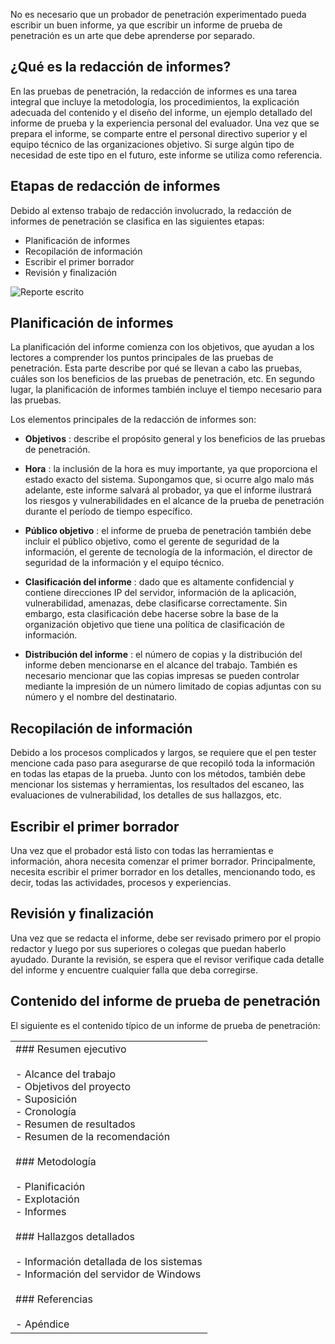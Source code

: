 No es necesario que un probador de penetración experimentado pueda escribir un buen informe, ya que escribir un informe de prueba de penetración es un arte que debe aprenderse por separado.

## ¿Qué es la redacción de informes?

En las pruebas de penetración, la redacción de informes es una tarea integral que incluye la metodología, los procedimientos, la explicación adecuada del contenido y el diseño del informe, un ejemplo detallado del informe de prueba y la experiencia personal del evaluador. Una vez que se prepara el informe, se comparte entre el personal directivo superior y el equipo técnico de las organizaciones objetivo. Si surge algún tipo de necesidad de este tipo en el futuro, este informe se utiliza como referencia.

## Etapas de redacción de informes

Debido al extenso trabajo de redacción involucrado, la redacción de informes de penetración se clasifica en las siguientes etapas:

- Planificación de informes
- Recopilación de información
- Escribir el primer borrador
- Revisión y finalización

![Reporte escrito](https://www.tutorialspoint.com/penetration_testing/images/report_writing.jpg)

## Planificación de informes

La planificación del informe comienza con los objetivos, que ayudan a los lectores a comprender los puntos principales de las pruebas de penetración. Esta parte describe por qué se llevan a cabo las pruebas, cuáles son los beneficios de las pruebas de penetración, etc. En segundo lugar, la planificación de informes también incluye el tiempo necesario para las pruebas.

Los elementos principales de la redacción de informes son:

- **Objetivos** : describe el propósito general y los beneficios de las pruebas de penetración.
    
- **Hora** : la inclusión de la hora es muy importante, ya que proporciona el estado exacto del sistema. Supongamos que, si ocurre algo malo más adelante, este informe salvará al probador, ya que el informe ilustrará los riesgos y vulnerabilidades en el alcance de la prueba de penetración durante el período de tiempo específico.
    
- **Público objetivo** : el informe de prueba de penetración también debe incluir el público objetivo, como el gerente de seguridad de la información, el gerente de tecnología de la información, el director de seguridad de la información y el equipo técnico.
    
- **Clasificación del informe** : dado que es altamente confidencial y contiene direcciones IP del servidor, información de la aplicación, vulnerabilidad, amenazas, debe clasificarse correctamente. Sin embargo, esta clasificación debe hacerse sobre la base de la organización objetivo que tiene una política de clasificación de información.
    
- **Distribución del informe** : el número de copias y la distribución del informe deben mencionarse en el alcance del trabajo. También es necesario mencionar que las copias impresas se pueden controlar mediante la impresión de un número limitado de copias adjuntas con su número y el nombre del destinatario.
    

## Recopilación de información

Debido a los procesos complicados y largos, se requiere que el pen tester mencione cada paso para asegurarse de que recopiló toda la información en todas las etapas de la prueba. Junto con los métodos, también debe mencionar los sistemas y herramientas, los resultados del escaneo, las evaluaciones de vulnerabilidad, los detalles de sus hallazgos, etc.

## Escribir el primer borrador

Una vez que el probador está listo con todas las herramientas e información, ahora necesita comenzar el primer borrador. Principalmente, necesita escribir el primer borrador en los detalles, mencionando todo, es decir, todas las actividades, procesos y experiencias.

## Revisión y finalización

Una vez que se redacta el informe, debe ser revisado primero por el propio redactor y luego por sus superiores o colegas que puedan haberlo ayudado. Durante la revisión, se espera que el revisor verifique cada detalle del informe y encuentre cualquier falla que deba corregirse.

## Contenido del informe de prueba de penetración

El siguiente es el contenido típico de un informe de prueba de penetración:

|   |
|---|
|### Resumen ejecutivo<br><br>- Alcance del trabajo<br>- Objetivos del proyecto<br>- Suposición<br>- Cronología<br>- Resumen de resultados<br>- Resumen de la recomendación<br><br>### Metodología<br><br>- Planificación<br>- Explotación<br>- Informes<br><br>### Hallazgos detallados<br><br>- Información detallada de los sistemas<br>- Información del servidor de Windows<br><br>### Referencias<br><br>- Apéndice|